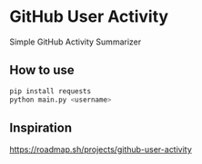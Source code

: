 # GitHub User Activity

Simple GitHub Activity Summarizer

## How to use

``` bash
pip install requests
python main.py <username>
```

## Inspiration
https://roadmap.sh/projects/github-user-activity
